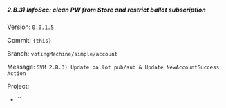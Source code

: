 ##### 2.B.3) InfoSec: clean PW from Store and restrict ballot subscription
Version: `0.0.1.5`

Commit: `{this}`

Branch: `votingMachine/simple/account`

Message: `SVM 2.B.3) Update ballot pub/sub & Update NewAccountSuccess Action`

Project:
* ``
